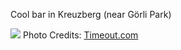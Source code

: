 Cool bar in Kreuzberg (near Görli Park)
 
 ![](http://media.timeout.com/images/resizeBestFit/101284907/660/370/image.jpg)
Photo Credits: [Timeout.com](http://www.timeout.com/berlin/en/bars-and-pubs/bellmans)
